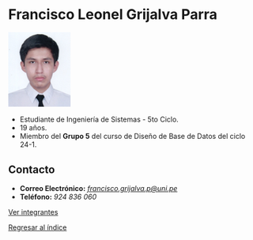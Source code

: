 # Francisco Leonel Grijalva Parra

<img src="FranciscoGrijalva.jpeg" alt="Francisco Grijalva" style="width: 25%; height: auto;" />

* Estudiante de Ingeniería de Sistemas - 5to Ciclo.
* 19 años.
* Miembro del **Grupo 5** del curso de Diseño de Base de Datos del ciclo 24-1.

## Contacto

- **Correo Electrónico:** *francisco.grijalva.p@uni.pe*
- **Teléfono:** _924 836 060_

[Ver integrantes](../Integrantes.md)

[Regresar al índice](../../README.md)
